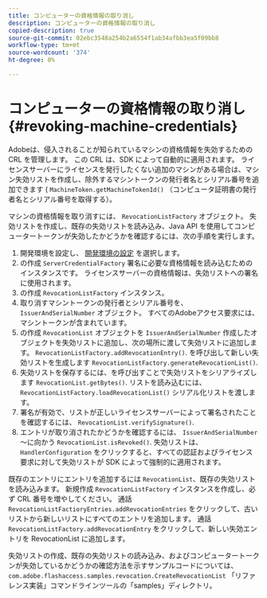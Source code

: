 ```yaml
---
title: コンピューターの資格情報の取り消し
description: コンピューターの資格情報の取り消し
copied-description: true
source-git-commit: 02ebc3548a254b2a6554f1ab34afbb3ea5f09bb8
workflow-type: tm+mt
source-wordcount: '374'
ht-degree: 0%

---
```


# コンピューターの資格情報の取り消し{#revoking-machine-credentials}

Adobeは、侵入されることが知られているマシンの資格情報を失効するための CRL を管理します。 この CRL は、SDK によって自動的に適用されます。 ライセンスサーバーにライセンスを発行したくない追加のマシンがある場合は、マシン失効リストを作成し、除外するマシントークンの発行者名とシリアル番号を追加できます ( `MachineToken.getMachineTokenId()` （コンピュータ証明書の発行者名とシリアル番号を取得する）。

マシンの資格情報を取り消すには、 `RevocationListFactory` オブジェクト。 失効リストを作成し、既存の失効リストを読み込み、Java API を使用してコンピュータートークンが失効したかどうかを確認するには、次の手順を実行します。

1. 開発環境を設定し、 [開発環境の設定](../../aaxs-protecting-content/content-setting-up-the-sdk/content-setting-up-the-dev-env.md) を選択します。
1. の作成 `ServerCredentialFactory` 署名に必要な資格情報を読み込むためのインスタンスです。 ライセンスサーバーの資格情報は、失効リストへの署名に使用されます。
1. の作成 `RevocationListFactory` インスタンス。
1. 取り消すマシントークンの発行者とシリアル番号を、 `IssuerAndSerialNumber` オブジェクト。 すべてのAdobeアクセス要求には、マシントークンが含まれています。
1. の作成 `RevocationList` オブジェクトを `IssuerAndSerialNumber` 作成したオブジェクトを失効リストに追加し、次の場所に渡して失効リストに追加します。 `RevocationListFactory.addRevocationEntry()`. を呼び出して新しい失効リストを生成します `RevocationListFactory.generateRevocationList()`.
1. 失効リストを保存するには、を呼び出すことで失効リストをシリアライズします `RevocationList.getBytes()`. リストを読み込むには、 `RevocationListFactory.loadRevocationList()` シリアル化リストを渡します。
1. 署名が有効で、リストが正しいライセンスサーバーによって署名されたことを確認するには、 `RevocationList.verifySignature()`.
1. エントリが取り消されたかどうかを確認するには、 `IssuerAndSerialNumber` ～に向かう `RevocationList.isRevoked()`. 失効リストは、 `HandlerConfiguration` をクリックすると、すべての認証およびライセンス要求に対して失効リストが SDK によって強制的に適用されます。

既存のエントリにエントリを追加するには `RevocationList`、既存の失効リストを読み込みます。 新規作成 `RevocationListFactory` インスタンスを作成し、必ず CRL 番号を増やしてください。 通話 `RevocationListFactioryEntries.addRevocationEntries` をクリックして、古いリストから新しいリストにすべてのエントリを追加します。 通話 `RevocationListFactory.addRevocationEntry` をクリックして、新しい失効エントリを RevocationList に追加します。

失効リストの作成、既存の失効リストの読み込み、およびコンピュータートークンが失効しているかどうかの確認方法を示すサンプルコードについては、 `com.adobe.flashaccess.samples.revocation.CreateRevocationList` 「リファレンス実装」コマンドラインツールの「samples」ディレクトリ。
